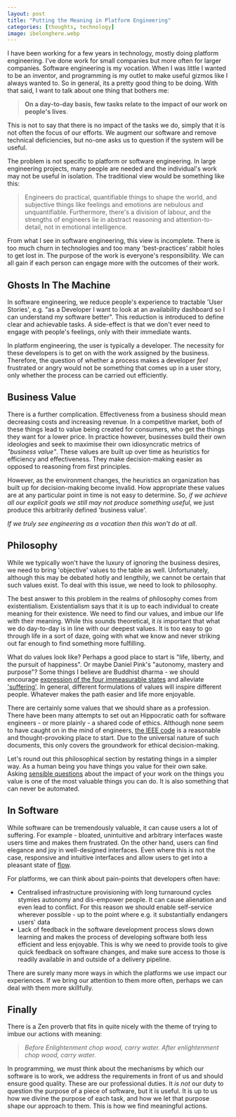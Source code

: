 ```yaml
---
layout: post
title: "Putting the Meaning in Platform Engineering"
categories: [thoughts, technology]
image: ibelonghere.webp
---
```


I have been working for a few years in technology, mostly doing platform engineering. I've done work for small companies but more often for larger companies. Software engineering is my vocation. When I was little I wanted to be an inventor, and programming is my outlet to make useful gizmos like I always wanted to. So in general, its a pretty good thing to be doing. With that said, I want to talk about one thing that bothers me: 

> **On a day-to-day basis, few tasks relate to the impact of our work on people's lives**. 

This is not to say that there is no impact of the tasks we do, simply that it is not often the focus of our efforts. We augment our software and remove technical deficiencies, but no-one asks us to question if the system will be useful. 

The problem is not specific to platform or software engineering. In large engineering projects, many people are needed and the individual's work may not be useful in isolation. The traditional view would be something like this: 
 > Engineers do practical, quantifiable things to shape the world, and subjective things like feelings and emotions are nebulous and unquantifiable. Furthermore, there's a division of labour, and the strengths of engineers lie in abstract reasoning and attention-to-detail, not in emotional intelligence. 

From what I see in software engineering, this view is incomplete. There is too much churn in technologies and too many 'best-practices' rabbit holes to get lost in. The purpose of the work is everyone's responsibility. We can all gain if each person can engage more with the outcomes of their work. 
<!--more-->

## Ghosts In The Machine

In software engineering, we reduce people's experience to tractable 'User Stories', e.g. "as a Developer I want to look at an availability dashboard so I can understand my software better". This reduction is introduced to define clear and achievable tasks. A side-effect is that we don't ever need to engage with people's feelings, only with their immediate wants. 


In platform engineering, the user is typically a developer. The necessity for these developers is to get on with the work assigned by the business. Therefore, the question of whether a process makes a developer *feel* frustrated or angry would not be something that comes up in a user story, only whether the process can be carried out efficiently.   

## Business Value

There is a further complication. Effectiveness from a business should mean decreasing costs and increasing revenue. In a competitive market, both of these things lead to value being created for consumers, who get the things they want for a lower price. In practice however, businesses build their own ideologies and seek to maximise their own idiosyncratic metrics of *"business value"*. These values are built up over time as heuristics for efficiency and effectiveness. They make decision-making easier as opposed to reasoning from first principles. 

However, as the environment changes, the heuristics an organization has built up for decision-making become invalid. How appropriate these values are at any particular point in time is not easy to determine. So, *if we achieve all our explicit goals we still may not produce something useful*, we just produce this arbitrarily defined 'business value'.  

*If we truly see engineering as a vocation then this won't do at all*. 

## Philosophy

While we typically won't have the luxury of ignoring the business desires, we need to bring 'objective' values to the table as well. Unfortunately, although this may be debated hotly and lengthily, we cannot be certain that such values exist. To deal with this issue, we need to look to philosophy.

The best answer to this problem in the realms of philosophy comes from existentialism. Existentialism says that it is up to each individual to create meaning for their existence. We need to find our values, and imbue our life with their meaning. While this sounds theoretical, it *is* important that what we do day-to-day is in line with our deepest values. It is too easy to go through life in a sort of daze, going with what we know and never striking out far enough to find something more fulfilling. 


What do values look like? Perhaps a good place to start is "life, liberty, and the pursuit of happiness". Or maybe Daniel Pink's "autonomy, mastery and purpose"? Some things I believe are Buddhist dharma - we should encourage [expression of the four immeasurable states](http://www.viewonbuddhism.org/immeasurables_love_compassion_equanimity_rejoicing.html) and alleviate ['suffering'](http://www.lionsroar.com/deep-dukkha-part-2-the-three-kinds-of-suffering/). In general, different formulations of values will inspire different people. Whatever makes the path easier and life more enjoyable. 


There are certainly some values that we should share as a profession. There have been many attempts to set out an Hippocratic oath for software engineers - or more plainly - a shared code of ethics. Although none seem to have caught on in the mind of engineers, [the IEEE code](https://www.ieee.org/about/corporate/governance/p7-8.html) is a reasonable and thought-provoking place to start. Due to the universal nature of such documents, this only covers the groundwork for ethical decision-making. 

Let's round out this philosophical section by restating things in a simpler way. As a human being you have things you value for their own sake. Asking [sensible questions](http://blog.practicalethics.ox.ac.uk/2015/07/usable-ethics-user-design-and-ethics/) about the impact of your work on the things you value is one of the most valuable things you can do. It is also something that can never be automated.

## In Software

While software can be tremendously valuable, it can cause users a lot of suffering. For example - bloated, unintuitive and arbitrary interfaces waste users time and makes them frustrated. On the other hand, users can find elegance and joy in well-designed interfaces. Even where this is not the case, responsive and intuitive interfaces and allow users to get into a pleasant state of [flow](https://www.psychologytoday.com/us/articles/199707/finding-flow). 

For platforms, we can think about pain-points that developers often have:
 - Centralised infrastructure provisioning with long turnaround cycles stymies autonomy and dis-empower people. It can cause alienation     and even lead to conflict. For this reason we should enable self-service wherever possible - up to the point where e.g. it substantially endangers users' data
 - Lack of feedback in the software development process slows down learning and makes the process of developing software both less efficient and less enjoyable. This is why we need to provide tools to give quick feedback on software changes, and make sure access to those is readily available in and outside of a delivery pipeline.

There are surely many more ways in which the platforms we use impact our experiences. If we bring our attention to them more often, perhaps we can deal with them more skillfully. 

## Finally

There is a Zen proverb that fits in quite nicely with the theme of trying to imbue our actions with meaning:

 > *Before Enlightenment chop wood, carry water. After enlightenment chop wood, carry water.*

In programming, we must think about the mechanisms by which our software is to work, we address the requirements in front of us and should ensure good quality. These are our professional duties. It *is not* our duty to question the purpose of a piece of software, but it is useful. It is up to us how we divine the purpose of each task, and how we let that purpose shape our approach to them. This is how we find meaningful actions. 
